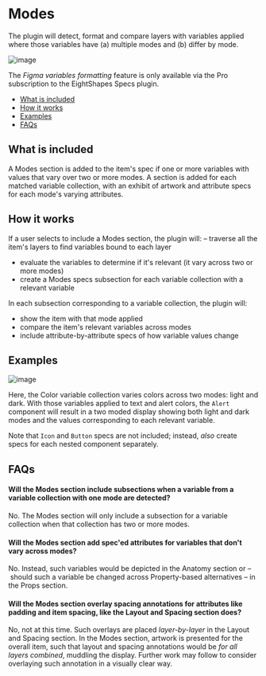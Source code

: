 # Modes

The plugin will detect, format and compare layers with variables applied where those variables have (a) multiple modes and (b) differ by mode.

![image](https://github.com/EightShapes/specs-plugin/assets/1165904/d3732b2d-d227-4fe9-aaa8-1a0c03d8fb21)

The *Figma variables formatting* feature is only available via the Pro subscription to the EightShapes Specs plugin.

* [What is included](#whatisincluded)
* [How it works](#howitworks)
* [Examples](#examples)
* [FAQs](#faqs)

## What is included <a id="whatisincluded"></a>

A Modes section is added to the item's spec if one or more variables with values that vary over two or more modes. A section is added for each matched variable collection, with an exhibit of artwork and attribute specs for each mode's varying attributes.

## How it works <a id="howitworks"></a>

If a user selects to include a Modes section, the plugin will:
– traverse all the item's layers to find variables bound to each layer
- evaluate the variables to determine if it's relevant (it vary across two or more modes)
- create a Modes specs subsection for each variable collection with a relevant variable

In each subsection corresponding to a variable collection, the plugin will:
- show the item with that mode applied
- compare the item's relevant variables across modes
- include attribute-by-attribute specs of how variable values change

## Examples <a id="examples"></a>

![image](https://github.com/EightShapes/specs-plugin/assets/1165904/a6491d1b-d66b-48e0-9a40-336a8f030677)

Here, the Color variable collection varies colors across two modes: light and dark. With those variables applied to text and alert colors, the `Alert` component will result in a two moded display showing both light and dark modes and the values corresponding to each relevant variable.

Note that `Icon` and `Button` specs are not included; instead, _also_ create specs for each nested component separately.

## FAQs <a id="faqs"></a>

#### Will the Modes section include subsections when a variable from a variable collection with one mode are detected?

No. The Modes section will only include a subsection for a variable collection when that collection has two or more modes.

#### Will the Modes section add spec'ed attributes for variables that don't vary across modes?

No. Instead, such variables would be depicted in the Anatomy section or – should such a variable be changed across Property-based alternatives – in the Props section.

#### Will the Modes section overlay spacing annotations for attributes like padding and item spacing, like the Layout and Spacing section does?

No, not at this time. Such overlays are placed _layer-by-layer_ in the Layout and Spacing section. In the Modes section, artwork is presented for the overall item, such that layout and spacing annotations would be _for all layers combined_, muddling the display. Further work may follow to consider overlaying such annotation in a visually clear way.
